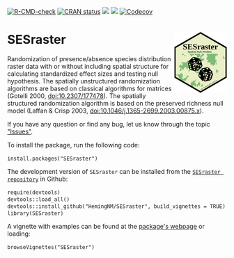 <!-- badges: start -->
[![R-CMD-check](https://github.com/HemingNM/SESraster/actions/workflows/R-CMD-check.yaml/badge.svg)](https://github.com/HemingNM/SESraster/actions/workflows/R-CMD-check.yaml)
[![CRAN
status](https://www.r-pkg.org/badges/version/SESraster)](https://cran.r-project.org/package=SESraster)
[![](http://cranlogs.r-pkg.org/badges/grand-total/SESraster?color=green)](https://cran.r-project.org/package=SESraster)
[![](http://cranlogs.r-pkg.org/badges/SESraster?color=green)](https://cran.r-project.org/package=SESraster)
[![Codecov](https://codecov.io/gh/HemingNM/SESraster/branch/main/graph/badge.svg)](https://app.codecov.io/gh/HemingNM/SESraster?branch=main)
<!-- badges: end -->

# SESraster <a href="https://hemingnm.github.io/SESraster/"><img src="man/figures/logo.png" align="right" height="139" alt="SESraster website" /></a>

Randomization of presence/absence species distribution raster data with or without including spatial structure for calculating standardized effect sizes and testing null hypothesis.
The spatially unstructured randomization algorithms are based on classical algorithms for matrices (Gotelli 2000, <doi:10.2307/177478>).
The spatially structured randomization algorithm is based on the preserved richness null model (Laffan & Crisp 2003, <doi:10.1046/j.1365-2699.2003.00875.x>).

If you have any question or find any bug, let us know through the topic ["Issues"](https://github.com/HemingNM/SESraster/issues).

To install the package, run the following code:

```
install.packages("SESraster")
```

The development version of `SESraster` can be installed from the [`SESraster repository`](https://github.com/HemingNM/SESraster) in Github:

```
require(devtools)
devtools::load_all()
devtools::install_github("HemingNM/SESraster", build_vignettes = TRUE)
library(SESraster)
```

A vignette with examples can be found at the [package's webpage](https://hemingnm.github.io/SESraster/) or loading:

```
browseVignettes("SESraster")
```
